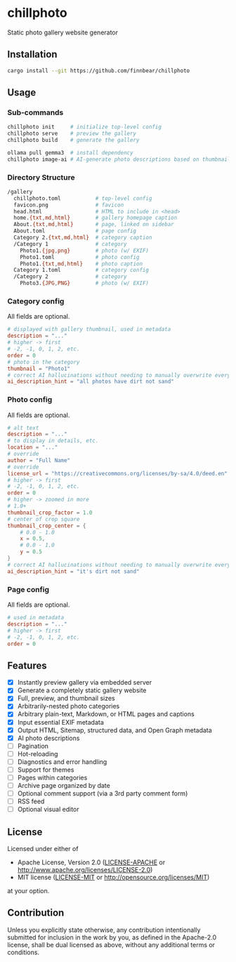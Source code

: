 # chillphoto
Static photo gallery website generator

## Installation
```sh
cargo install --git https://github.com/finnbear/chillphoto
```

## Usage

### Sub-commands
```sh
chillphoto init     # initialize top-level config
chillphoto serve    # preview the gallery
chillphoto build    # generate the gallery

ollama pull gemma3  # install dependency
chillphoto image-ai # AI-generate photo descriptions based on thumbnails
```

### Directory Structure

```sh
/gallery
  chillphoto.toml           # top-level config
  favicon.png               # favicon
  head.html                 # HTML to include in <head>
  home.{txt,md,html}        # gallery homepage caption
  About.{txt,md,html}       # page, linked on sidebar
  About.toml                # page config
  Category 2.{txt,md,html}  # category caption
  /Category 1               # category
    Photo1.{jpg,png}        # photo (w/ EXIF)
    Photo1.toml             # photo config
    Photo1.{txt,md,html}    # photo caption
  Category 1.toml           # category config
  /Category 2               # category
    Photo3.{JPG,PNG}        # photo (w/ EXIF)
```

### Category config

All fields are optional.
```toml
# displayed with gallery thumbnail, used in metadata
description = "..."
# higher -> first
# -2, -1, 0, 1, 2, etc.
order = 0
# photo in the category
thumbnail = "Photo1"
# correct AI hallucinations without needing to manually overwrite everything.
ai_description_hint = "all photos have dirt not sand"
```

### Photo config

All fields are optional.
```toml
# alt text
description = "..."
# to display in details, etc.
location = "..."
# override
author = "Full Name"
# override
license_url = "https://creativecommons.org/licenses/by-sa/4.0/deed.en"
# higher -> first
# -2, -1, 0, 1, 2, etc.
order = 0
# higher -> zoomed in more
# 1.0+
thumbnail_crop_factor = 1.0
# center of crop square
thumbnail_crop_center = {
    # 0.0 - 1.0
    x = 0.5,
    # 0.0 - 1.0
    y = 0.5
}
# correct AI hallucinations without needing to manually overwrite everything.
ai_description_hint = "it's dirt not sand"
```

### Page config

All fields are optional.
```toml
# used in metadata
description = "..."
# higher -> first
# -2, -1, 0, 1, 2, etc.
order = 0
```

## Features
- [x] Instantly preview gallery via embedded server
- [x] Generate a completely static gallery website
- [x] Full, preview, and thumbnail sizes
- [x] Arbitrarily-nested photo categories
- [x] Arbitrary plain-text, Markdown, or HTML pages and captions
- [x] Input essential EXIF metadata
- [x] Output HTML, Sitemap, structured data, and Open Graph metadata
- [x] AI photo descriptions
- [ ] Pagination
- [ ] Hot-reloading
- [ ] Diagnostics and error handling
- [ ] Support for themes
- [ ] Pages within categories
- [ ] Archive page organized by date
- [ ] Optional comment support (via a 3rd party comment form)
- [ ] RSS feed
- [ ] Optional visual editor

## License

Licensed under either of

 * Apache License, Version 2.0
   ([LICENSE-APACHE](LICENSE-APACHE) or http://www.apache.org/licenses/LICENSE-2.0)
 * MIT license
   ([LICENSE-MIT](LICENSE-MIT) or http://opensource.org/licenses/MIT)

at your option.

## Contribution

Unless you explicitly state otherwise, any contribution intentionally submitted
for inclusion in the work by you, as defined in the Apache-2.0 license, shall be
dual licensed as above, without any additional terms or conditions.
